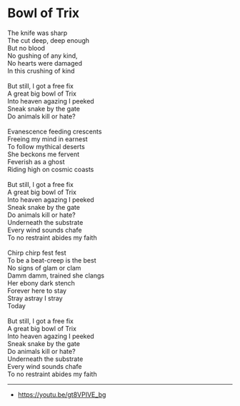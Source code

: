 # Bowl of Trix

The knife was sharp\
The cut deep, deep enough\
But no blood\
No gushing of any kind,\
No hearts were damaged\
In this crushing of kind\
\
But still, I got a free fix\
A great big bowl of Trix\
Into heaven agazing I peeked\
Sneak snake by the gate\
Do animals kill or hate?\
\
Evanescence feeding crescents\
Freeing my mind in earnest\
To follow mythical deserts\
She beckons me fervent\
Feverish as a ghost\
Riding high on cosmic coasts\
\
But still, I got a free fix\
A great big bowl of Trix\
Into heaven agazing I peeked\
Sneak snake by the gate\
Do animals kill or hate?\
Underneath the substrate\
Every wind sounds chafe\
To no restraint abides my faith\
\
Chirp chirp fest fest\
To be a beat-creep is the best\
No signs of glam or clam\
Damm damm, trained she clangs\
Her ebony dark stench\
Forever here to stay\
Stray astray I stray\
Today\
\
But still, I got a free fix\
A great big bowl of Trix\
Into heaven agazing I peeked\
Sneak snake by the gate\
Do animals kill or hate?\
Underneath the substrate\
Every wind sounds chafe\
To no restraint abides my faith

---
- https://youtu.be/gt8VPIVE_bg